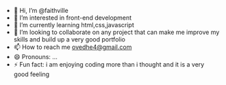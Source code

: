 - 👋 Hi, I’m @faithville
- 👀 I’m interested in front-end development
- 🌱 I’m currently learning html,css,javascript
- 💞️ I’m looking to collaborate on any project that can make me improve my skills and build up a very good portfolio
- 📫 How to reach me ovedhe4@gmail.com
- 😄 Pronouns: ...
- ⚡ Fun fact: i am enjoying coding more than i thought and it is a very good feeling



